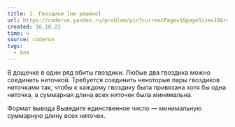 ```yaml
---
title: 1. Гвоздики [не решено]
url: https://coderun.yandex.ru/problem/pin?currentPage=1&pageSize=10&rowNumber=1&compiler=nodejs
created: 16.10.23
time: ∞
source: coderun
tags:
  - бля
---
```


В дощечке в один ряд вбиты гвоздики. Любые два гвоздика можно соединить ниточкой. Требуется соединить некоторые пары гвоздиков ниточками так, чтобы к каждому гвоздику была привязана хотя бы одна ниточка, а суммарная длина всех ниточек была минимальна.

Формат вывода
Выведите единственное число — минимальную суммарную длину всех ниточек.
